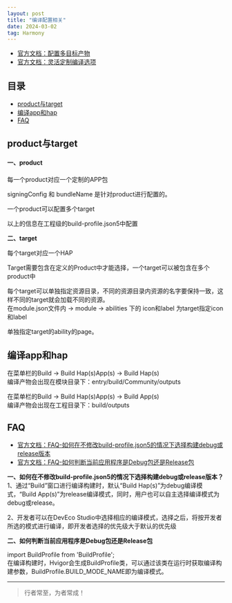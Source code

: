 ```yaml
---
layout: post
title: "编译配置相关"
date: 2024-03-02
tag: Harmony
---
```


- [官方文档：配置多目标产物](https://developer.huawei.com/consumer/cn/doc/harmonyos-guides-V5/ide-customized-multi-targets-and-products-V5)
- [官方文档：灵活定制编译选项](https://developer.huawei.com/consumer/cn/doc/harmonyos-guides-V5/ide-hvigor-compilation-options-customizing-V5)



## 目录
- [product与target](#content1)   
- [编译app和hap](#content2)   
- [FAQ](#content4)   


## <a id="content1">product与target</a>

#### **一、product**   

每一个product对应一个定制的APP包    

signingConfig 和 bundleName 是针对product进行配置的。    

一个product可以配置多个target    

以上的信息在工程级的build-profile.json5中配置    

**二、target**      

每个target对应一个HAP

Target需要包含在定义的Product中才能选择，一个target可以被包含在多个product中        

每个target可以单独指定资源目录，不同的资源目录内资源的名字要保持一致，这样不同的target就会加载不同的资源。         
在module.json文件内 -> module -> abilities 下的 icon和label 为target指定icon和label          

单独指定target的ability的page。   

## <a id="content2">编译app和hap</a>

在菜单栏的Build -> Build Hap(s)App(s) -> Build Hap(s)    
编译产物会出现在模块目录下：entry/build/Community/outputs     

在菜单栏的Build -> Build Hap(s)App(s) -> Build App(s)           
编译产物会出现在工程目录下：build/outputs     

## <a id="content4">FAQ</a>

- [官方文档：FAQ-如何在不修改build-profile.json5的情况下选择构建debug或release版本](https://developer.huawei.com/consumer/cn/doc/harmonyos-faqs-V5/faqs-compiling-and-building-46-V5)
- [官方文档：FAQ-如何判断当前应用程序是Debug包还是Release包](https://developer.huawei.com/consumer/cn/doc/harmonyos-faqs-V5/faqs-ability-108-V5)


**一、如何在不修改build-profile.json5的情况下选择构建debug或release版本？**    
1、通过“Build”窗口进行编译构建时，默认“Build Hap(s)”为debug编译模式，“Build App(s)”为release编译模式，同时，用户也可以自主选择编译模式为debug或release。 

2、开发者可以在DevEco Studio中选择相应的编译模式，选择之后，将按开发者所选的模式进行编译，即开发者选择的优先级大于默认的优先级


**二、如何判断当前应用程序是Debug包还是Release包**

import BuildProfile from 'BuildProfile';     
在编译构建时，Hvigor会生成BuildProfile类，可以通过该类在运行时获取编译构建参数，BuildProfile.BUILD_MODE_NAME即为编译模式。




----------
>  行者常至，为者常成！


